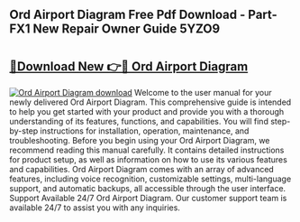 ## Ord Airport Diagram Free Pdf Download - Part-FX1 New Repair Owner Guide 5YZO9

# <h2><a href="http://dfrn8lr.blite.top/?on=Ord+Airport+Diagram">🔗Download New 👉🔴 Ord Airport Diagram</a></h2>

[![Ord Airport Diagram download](https://i.imgur.com/lujVjoI.png)](http://dfrn8lr.blite.top/?on=Ord+Airport+Diagram)
Welcome to the user manual for your newly delivered Ord Airport Diagram. This comprehensive guide is intended to help you get started with your product and provide you with a thorough understanding of its features, functions, and capabilities. You will find step-by-step instructions for installation, operation, maintenance, and troubleshooting. Before you begin using your Ord Airport Diagram, we recommend reading this manual carefully. It contains detailed instructions for product setup, as well as information on how to use its various features and capabilities. Ord Airport Diagram comes with an array of advanced features, including voice recognition, customizable settings, multi-language support, and automatic backups, all accessible through the user interface. Support Available 24/7 Ord Airport Diagram. Our customer support team is available 24/7 to assist you with any inquiries.
